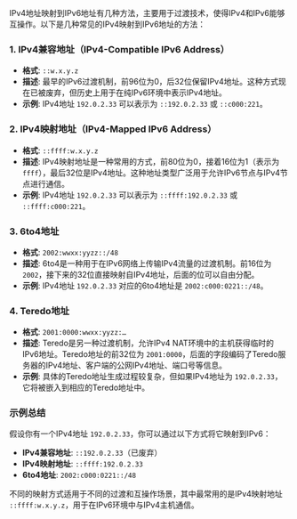 IPv4地址映射到IPv6地址有几种方法，主要用于过渡技术，使得IPv4和IPv6能够互操作。以下是几种常见的IPv4映射到IPv6地址的方法：

### 1. **IPv4兼容地址（IPv4-Compatible IPv6 Address）**
- **格式**: `::w.x.y.z`
- **描述**: 最早的IPv6过渡机制，前96位为0，后32位保留IPv4地址。这种方式现在已被废弃，但历史上用于在纯IPv6环境中表示IPv4地址。
- **示例**: IPv4地址 `192.0.2.33` 可以表示为 `::192.0.2.33` 或 `::c000:221`。

### 2. **IPv4映射地址（IPv4-Mapped IPv6 Address）**
- **格式**: `::ffff:w.x.y.z`
- **描述**: IPv4映射地址是一种常用的方式，前80位为0，接着16位为1（表示为`ffff`），最后32位是IPv4地址。这种地址类型广泛用于允许IPv6节点与IPv4节点进行通信。
- **示例**: IPv4地址 `192.0.2.33` 可以表示为 `::ffff:192.0.2.33` 或 `::ffff:c000:221`。

### 3. **6to4地址**
- **格式**: `2002:wwxx:yyzz::/48`
- **描述**: 6to4是一种用于在IPv6网络上传输IPv4流量的过渡机制。前16位为 `2002`，接下来的32位直接映射自IPv4地址，后面的位可以自由分配。
- **示例**: IPv4地址 `192.0.2.33` 对应的6to4地址是 `2002:c000:0221::/48`。

### 4. **Teredo地址**
- **格式**: `2001:0000:wwxx:yyzz:…`
- **描述**: Teredo是另一种过渡机制，允许IPv4 NAT环境中的主机获得临时的IPv6地址。Teredo地址的前32位为 `2001:0000`，后面的字段编码了Teredo服务器的IPv4地址、客户端的公网IPv4地址、端口号等信息。
- **示例**: 具体的Teredo地址生成过程较复杂，但如果IPv4地址为 `192.0.2.33`，它将被嵌入到相应的Teredo地址中。

### 示例总结

假设你有一个IPv4地址 `192.0.2.33`，你可以通过以下方式将它映射到IPv6：

- **IPv4兼容地址**: `::192.0.2.33`（已废弃）
- **IPv4映射地址**: `::ffff:192.0.2.33`
- **6to4地址**: `2002:c000:0221::/48`

不同的映射方式适用于不同的过渡和互操作场景，其中最常用的是IPv4映射地址 `::ffff:w.x.y.z`，用于在IPv6环境中与IPv4主机通信。
